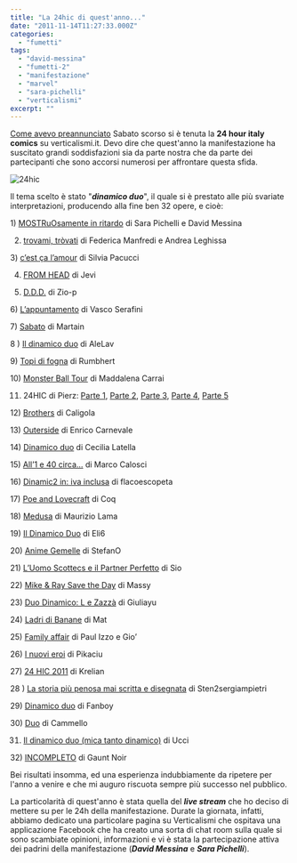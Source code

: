 ```yaml
---
title: "La 24hic di quest'anno..."
date: "2011-11-14T11:27:33.000Z"
categories: 
  - "fumetti"
tags: 
  - "david-messina"
  - "fumetti-2"
  - "manifestazione"
  - "marvel"
  - "sara-pichelli"
  - "verticalismi"
excerpt: ""
---
```


[Come avevo preannunciato](http://blog.enricodeleo.com/su-verticalismi-sara-nuovamente-24hic/) Sabato scorso si è tenuta la **24 hour italy comics** su verticalismi.it. Devo dire che quest'anno la manifestazione ha suscitato grandi soddisfazioni sia da parte nostra che da parte dei partecipanti che sono accorsi numerosi per affrontare questa sfida.

![](https://enricodeleo.s3.eu-south-1.amazonaws.com/uploads/2011/11/24hic-565x448.jpg" "24hic")

Il tema scelto è stato "_**dinamico duo**_", il quale si è prestato alle più svariate interpretazioni, producendo alla fine ben 32 opere, e cioè:

1) [MOSTRuOsamente in ritardo](http://www.verticalismi.it/mostruosamente-in-ritardo-di-sara-pichelli-e-david-messina/) di Sara Pichelli e David Messina

2) [trovami, tròvati](http://www.verticalismi.it/trovami-trovati-di-federica-manfredi-e-andrea-leghissa/) di Federica Manfredi e Andrea Leghissa

3) [c’est ça l’amour](http://www.verticalismi.it/24-hic-online-2011/) di Silvia Pacucci

4) [FROM HEAD](http://www.verticalismi.it/24hic-from-head/) di Jevi

5) [D.D.D.](http://www.verticalismi.it/d-d-d/) di Zio-p

6) [L’appuntamento](http://www.verticalismi.it/lappuntamento-di-vasco-serafini/) di Vasco Serafini

7) [Sabato](http://www.verticalismi.it/sabato/) di Martain

8 ) [Il dinamico duo](http://www.verticalismi.it/il-dinamico-duo-24-hic-by-alelav/) di AleLav

9) [Topi di fogna](http://www.verticalismi.it/24-hic-topi-di-fogna/) di Rumbhert

10) [Monster Ball Tour](http://www.verticalismi.it/monster-ball/) di Maddalena Carrai

11) 24HIC di Pierz: [Parte 1](http://www.verticalismi.it/24hic-pierz-prima-parte/), [Parte 2](http://www.verticalismi.it/24hic-pierz-seconda-parte/), [Parte 3](http://www.verticalismi.it/24hic-pierz-terza-parte/), [Parte 4](http://www.verticalismi.it/24hic-pierz-quarta-parte/), [Parte 5](http://www.verticalismi.it/24hic-pierz-ultima-parte/)

12) [Brothers](http://www.verticalismi.it/24-hic-2011_caligola_brothers_dinamico-duo/) di Caligola

13) [Outerside](http://www.verticalismi.it/%E2%80%9Couterside%E2%80%9D-%E2%80%93-enrico-carnevale-for-24-hic-2011/) di Enrico Carnevale

14) [Dinamico duo](http://www.verticalismi.it/dinamico-duo-di-cecilia-latella/) di Cecilia Latella

15) [All’1 e 40 circa…](http://www.verticalismi.it/24-hic-all1-e-40-circa-di-marco-calosci/) di Marco Calosci

16) [Dinamic2 in: iva inclusa](http://www.verticalismi.it/dinamic2-in-iva-inclusa/) di flacoescopeta

17) [Poe and Lovecraft](http://www.verticalismi.it/poe-and-lovecraft/) di Coq

18) [Medusa](http://www.verticalismi.it/medusa/) di Maurizio Lama

19) [Il Dinamico Duo](http://www.verticalismi.it/il-dinamico-duo-di-eli6/) di Eli6

20) [Anime Gemelle](http://www.verticalismi.it/anime-gemelle/) di StefanO

21) [L’Uomo Scottecs e il Partner Perfetto](http://www.verticalismi.it/24hic-sio-luomo-scottecs-e-il-partner-perfetto/) di Sio

22) [Mike & Ray Save the Day](http://www.verticalismi.it/mike-ray-save-the-day/) di Massy

23) [Duo Dinamico: L e Zazzà](http://www.verticalismi.it/24hic-duo-dinamico-l-e-zazza/) di Giuliayu

24) [Ladri di Banane](http://www.verticalismi.it/ladri-di-banane/) di Mat

25) [Family affair](http://www.verticalismi.it/family-affair/) di Paul Izzo e Gio’

26) [I nuovi eroi](http://www.verticalismi.it/i-nuovi-eroi/) di Pikaciu

27) [24 HIC 2011](http://www.verticalismi.it/24-hic-2011/) di Krelian

28 ) [La storia più penosa mai scritta e disegnata](http://www.verticalismi.it/la-storia-piu-penosa-mai-scritta-e-disegnata/) di Sten2sergiampietri

29) [Dinamico duo](http://www.verticalismi.it/dinamico-duo/) di Fanboy

30) [Duo](http://www.verticalismi.it/duo-di-cammello/) di Cammello

31) [Il dinamico duo (mica tanto dinamico)](http://www.verticalismi.it/il-dinamico-duo-di-ucci/) di Ucci

32) [INCOMPLETO](http://www.verticalismi.it/24hic-gaunt-noir-work-in-progress/) di Gaunt Noir

Bei risultati insomma, ed una esperienza indubbiamente da ripetere per l'anno a venire e che mi auguro riscuota sempre più successo nel pubblico.

La particolarità di quest'anno è stata quella del _**live stream**_ che ho deciso di mettere su per le 24h della manifestazione. Durate la giornata, infatti, abbiamo dedicato una particolare pagina su Verticalismi che ospitava una applicazione Facebook che ha creato una sorta di chat room sulla quale si sono scambiate opinioni, informazioni e vi è stata la partecipazione attiva dei padrini della manifestazione (_**David Messina**_ e _**Sara Pichelli**_).
